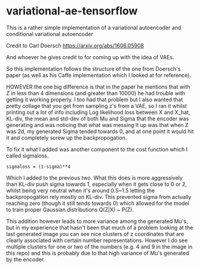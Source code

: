 # variational-ae-tensorflow
This is a rather simple implementation of a variational autoencoder and conditional variational autoencoder




Credit to Carl Doersch https://arxiv.org/abs/1606.05908 

And whoever he gives credit to for coming up with the idea of VAEs. 


So this implementation follows the structure of the one from Doersch's paper (as well as his Caffe implementation which I looked at for reference).

HOWEVER the one big difference is that in the paper he mentions that with Z in less than 4 dimensions (and greater than 10000) he had trouble with getting it working properly. I too had that problem but I also wanted that pretty collage that you get from sampling z's from a VAE, so I ran it whilst printing out a lot of info including Log likelihood loss between X and X_hat, KL-div, the mean and std-dev of both Mu and Sigma that the encoder was generating and was noticing that what was messing it up was that when Z was 2d, my generated Sigma tended towards 0, and at one point it would hit it and completely screw up the backpropogation.

To fix it what I added was another component to the cost function which I called sigmaloss. 

    sigmaloss = (1-sigma)**4

Which I added to the previous two. What this does is more aggressively than KL-div push sigma towards 1, especially when it gets close to 0 or 2, whilst being very neutral when it's around 0.5~1.5 letting the backpropogation rely mostly on KL-div. This prevented sigma from actually reaching zero (though it still tends towards 0) which allowed for the model to train proper Gaussian distributions Q(Z|X) ~ P(Z).

This addition however leads to more variance among the generated Mu's, but in my experience that hasn't been that much of a problem looking at the last generated image you can see nice clusters of z coordinates that are clearly associated with certain number representations. However I do see multiple clusters for one or two of the numbers (e.g. 4 and 9 in the image in this repo) and this is probably due to that high variance of Mu's generated by the encoder. 





